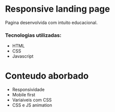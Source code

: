 # Responsive landing page

 Pagina desenvolvida com intuito educacional.

### Tecnologias utilizadas:

* HTML
* CSS
* Javascript 

# Conteudo aborbado 

* Responsividade 
* Mobile first 
* Variaiveis com CSS
* CSS e JS animation 
